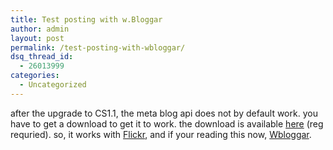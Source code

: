 ```yaml
---
title: Test posting with w.Bloggar
author: admin
layout: post
permalink: /test-posting-with-wbloggar/
dsq_thread_id:
  - 26013999
categories:
  - Uncategorized
---
```

after the upgrade to CS1.1, the meta blog api does not by default work. you have to get a download to get it to work. the download is available [here][1] (reg requried). so, it works with [Flickr][2], and if your reading this now, [Wbloggar][3].

 [1]: https://store.telligentsystems.com/Solutions/License.aspx?File=cs_1.1_metablog
 [2]: http://www.flickr.com
 [3]: http://www.wbloggar.com